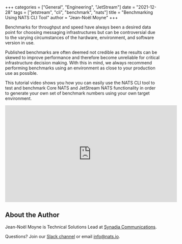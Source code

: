 +++
categories = ["General", "Engineering", "JetStream"]
date = "2021-12-28"
tags = ["jetstream", "cli", "benchmark", "nats"]
title = "Benchmarking Using NATS CLI Tool"
author = "Jean-Noël Moyne"
+++

Benchmarks for throughput and speed have always been a desired data point for choosing messaging infrastructures but can be controversial due to the varying circumstances of the hardware, environment, and software version in use.

Published benchmarks are often deemed not credible as the results can be skewed to improve performance and therefore become unreliable for critical infrastructure decision making. With this in mind, we always recommend performing benchmarks using an environment as close to your production use as possible.

This tutorial video shows you how you can easily use the NATS CLI tool to test and benchmark Core NATS and JetStream NATS functionality in order to generate your own set of benchmark numbers using your own target environment.

<iframe width="560" height="315" src="https://www.youtube.com/embed/HwwvFeUHAyo" title="YouTube video player" frameborder="0" allow="accelerometer; autoplay; clipboard-write; encrypted-media; gyroscope; picture-in-picture" allowfullscreen></iframe>

## About the Author

Jean-Noël Moyne is Technical Solutions Lead at [Synadia Communications](https://synadia.com).

Questions? Join our [Slack channel](https://slack.nats.io) or email [info@nats.io](mailto:info@nats.io).
